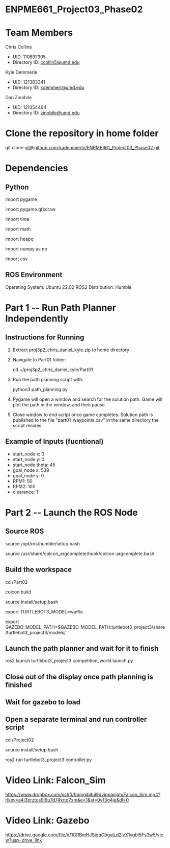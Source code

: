 # ENPME661_Project03_Phase02

# Team Members

Chris Collins 
  - UID: 110697305
  - Directory ID: ccollin5@umd.edu

Kyle Demmerle 
  - UID: 121383341
  - Directory ID: kdemmerl@umd.edu

Dan Zinobile 
  - UID: 121354464
  -  Directory ID: zinobile@umd.edu

# Clone the repository in home folder

git clone [git@github.com:kademmerle/ENPME661_Project03_Phase02.git](https://github.com/kademmerle/ENPME661_Project03_Phase02.git)

# Dependencies
## Python

import pygame

import pygame.gfxdraw

import time

import math

import heapq

import numpy as np

import csv

## ROS Environment
Operating System: Ubuntu 22.02
ROS2 Distribution: Humble

# Part 1 -- Run Path Planner Independently
## Instructions for Running
1) Extract proj3p2_chris_daniel_kyle.zip to home directory
2) Navigate to Part01 folder:
   
      cd ~/proj3p2_chris_daniel_kyle/Part01
3) Run the path planning script with:
   
      python3 path_planning.py
4) Pygame will open a window and search for the solution path. Game will plot the path in the window, and then pause.
5) Close window to end script once game completes. Solution path is published to the file "part01_waypoints.csv" in the same directory the script resides.

## Example of Inputs (fucntional)
- start_node x: 0
- start_node y: 0
- start_node theta: 45
- goal_node x: 539
- goal_node y: 0
- RPM1: 50
- RPM2: 100
- clearance: 1

# Part 2 -- Launch the ROS Node
## Source ROS
source /opt/ros/humble/setup.bash

source /usr/share/colcon_argcomplete/hook/colcon-argcomplete.bash


## Build the workspace
cd /Part02

colcon build

source install/setup.bash

export TURTLEBOT3_MODEL=waffle

export GAZEBO_MODEL_PATH=$GAZEBO_MODEL_PATH:turtlebot3_project3/share/turtlebot3_project3/models/

## Launch the path planner and wait for it to finish
ros2 launch turtlebot3_project3 competition_world.launch.py

## Close out of the display once path planning is finished

## Wait for gazebo to load

## Open a separate terminal and run controller script
cd /Project02

source install/setup.bash

ros2 run turtlebot3_project3 controller.py


# Video Link: Falcon_Sim
https://www.dropbox.com/scl/fi/fmmgjbitul9dvippasjqh/Falcon_Sim.mp4?rlkey=a4j3prztos9l6u7d74xrtd7xm&e=1&st=0y13g4je&dl=0

# Video Link: Gazebo
https://drive.google.com/file/d/1GRBmHJSjgqCbgyjLd2lvX1ygbl5Fs3w5/view?usp=drive_link

